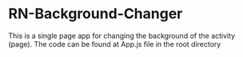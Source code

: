 # RN-Background-Changer
This is a single page app for changing the background of the activity (page).
The code can be found at App.js file in the root directory
